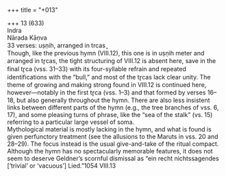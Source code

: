 +++
title = "+013"

+++
13 (633)  
Indra  
Nārada Kāṇva  
33 verses: uṣṇih, arranged in trcas ̥  
Though, like the previous hymn (VIII.12), this one is in uṣṇih meter and arranged  in tr̥cas, the tight structuring of VIII.12 is absent here, save in the final tr̥ca (vss.  31–33) with its four-syllable refrain and repeated identifications with the “bull,” and  most of the tr̥cas lack clear unity. The theme of growing and making strong found  in VIII.12 is continued here, however—notably in the first tr̥ca (vss. 1–3) and that  formed by verses 16–18, but also generally throughout the hymn. There are also less  insistent links between different parts of the hymn (e.g., the tree branches of vss. 6,  17), and some pleasing turns of phrase, like the “sea of the stalk” (vs. 15) referring  to a particular large vessel of soma.  
Mythological material is mostly lacking in the hymn, and what is found is given  perfunctory treatment (see the allusions to the Maruts in vss. 20 and 28–29). The  focus instead is the usual give-and-take of the ritual compact. Although the hymn  has no spectacularly memorable features, it does not seem to deserve Geldner’s  scornful dismissal as “ein recht nichtssagendes [‘trivial’ or ‘vacuous’] Lied.”1054 VIII.13  